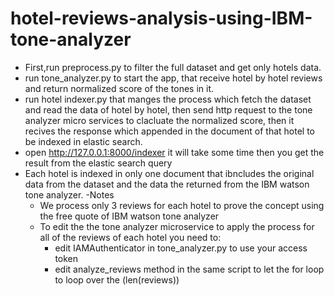 # hotel-reviews-analysis-using-IBM-tone-analyzer
- First,run preprocess.py to filter the full dataset and get only hotels data.
- run tone_analyzer.py to start the app, that receive hotel by hotel reviews and return normalized score of the tones in it. 
- run hotel indexer.py that manges the process which fetch the dataset and read the data of hotel by hotel, then send http request to the tone analyzer micro services to clacluate the normalized score, then it recives the response which appended in the document of that hotel to be indexed in elastic search.
- open http://127.0.0.1:8000/indexer it will take some time then you get the result from the elastic search query
- Each hotel is indexed in only one document that ibncludes the original data from the dataset and the data the returned from the IBM watson tone analyzer.
-Notes
  - We process only 3 reviews for each hotel to prove the concept using the free quote of IBM watson tone analyzer
  - To edit the the tone analyzer microservice to apply the process for all of the reviews of each hotel you need to:
      - edit IAMAuthenticator in tone_analyzer.py to use your access token
      - edit analyze_reviews method in the same script to let the for loop to loop over the (len(reviews))
      

